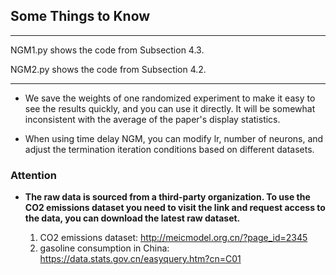 ## Some Things to Know

---------------------------------
NGM1.py shows the code from Subsection 4.3.

NGM2.py shows the code from Subsection 4.2.

---------------------------------
- We save the weights of one randomized experiment to make it easy to see the results quickly, and you can use it directly. It will be somewhat inconsistent with the average of the paper's display statistics.


- When using time delay NGM, you can modify lr, number of neurons, and adjust the termination iteration conditions based on different datasets.
### Attention
- **The raw data is sourced from a third-party organization. To use the CO2 emissions dataset you need to visit the link and request access to the data, you can download the latest raw dataset.**

  1. CO2 emissions dataset: http://meicmodel.org.cn/?page_id=2345
  2. gasoline consumption in China: https://data.stats.gov.cn/easyquery.htm?cn=C01